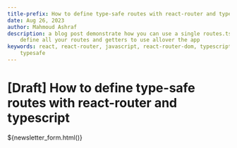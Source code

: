```yaml
---
title-prefix: How to define type-safe routes with react-router and typescript
date: Aug 26, 2023
author: Mahmoud Ashraf
description: a blog post demonstrate how you can use a single routes.ts file to
    define all your routes and getters to use allover the app
keywords: react, react-router, javascript, react-router-dom, typescript,
    typesafe
---
```


# [Draft] How to define type-safe routes with react-router and typescript

${newsletter_form.html()}
